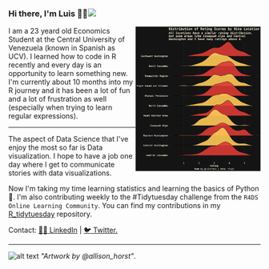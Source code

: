 ### Hi there, I'm Luis 👨‍💻<img src="https://raw.githubusercontent.com/MartinHeinz/MartinHeinz/master/wave.gif" width="30px">

<p>
  <img width="250" align='right' src="https://github.com/Zetluis/R_Tidytuesday/blob/master/2020/W48_Washington_Trails/washington_ridge_plot.png">
</p>
I am a 23 yeard old Economics Student at the Central University of Venezuela (known in Spanish as UCV). I learned how to code in R recently and every day is an opportunity to learn something new. I'm currently about 10 months into my R journey and it has been a lot of fun and a lot of frustration as well (especially when trying to learn regular expressions).  



---
The aspect of Data Science that I've enjoy the most so far is Data visualization. I hope to have a job one day where I get to communicate stories with data visualizations.

Now I'm taking my time learning statistics and learning the basics of Python 🐍. I'm also contributing weekly to the #Tidytuesday challenge from the `R4DS Online Learning Community`. You can find my contributions in my [R_tidytuesday](https://github.com/luisfrein/R_Tidytuesday) repository. 

Contact:  <a href="https://www.linkedin.com/in/luisfrein">:man_office_worker: LinkedIn</a> | <a href="https://twitter.com/Luisfreii/">:bird: Twitter.</a>

---
![alt text](https://github.com/allisonhorst/stats-illustrations/blob/master/rstats-artwork/monster_support.jpg?raw=true)
*"Artwork by @allison_horst"*.



